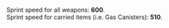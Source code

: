 Sprint speed for all weapons: **600**.  
Sprint speed for carried items (i.e. Gas Canisters): **510**.